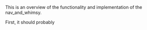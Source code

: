 This is an overview of the functionality and implementation of the nav_and_whimsy.

First, it should probably 

